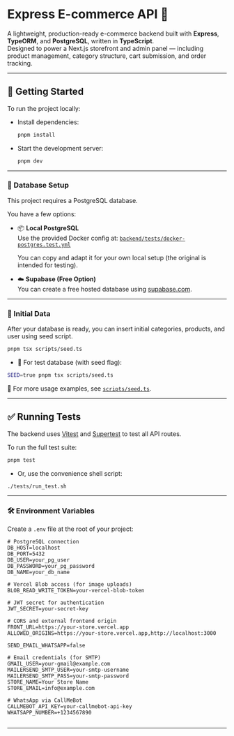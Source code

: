 # Express E-commerce API 🛒

A lightweight, production-ready e-commerce backend built with **Express**, **TypeORM**, and **PostgreSQL**, written in **TypeScript**.  
Designed to power a Next.js storefront and admin panel — including product management, category structure, cart submission, and order tracking.

---

## 🚀 Getting Started

To run the project locally:

- Install dependencies:

  ```bash
  pnpm install
  ```

- Start the development server:

  ```bash
  pnpm dev
  ```

---

### 🧰 Database Setup

This project requires a PostgreSQL database.

You have a few options:

- 📦 **Local PostgreSQL**  
  Use the provided Docker config at:
  [`backend/tests/docker-postgres.test.yml`](./tests/docker-postgres.test.yml)

  You can copy and adapt it for your own local setup (the original is intended for testing).

- ☁️ **Supabase (Free Option)**  
  You can create a free hosted database using [supabase.com](https://supabase.com).

---

### 🧪 Initial Data

After your database is ready, you can insert initial categories, products, and user using seed script.

```bash
pnpm tsx scripts/seed.ts
```

- 🧪 For test database (with seed flag):

```bash
SEED=true pnpm tsx scripts/seed.ts
```

📄 For more usage examples, see [`scripts/seed.ts`](./scripts/seed.ts).

---

## ✅ Running Tests

The backend uses [Vitest](https://vitest.dev/) and [Supertest](https://github.com/visionmedia/supertest) to test all API routes.

To run the full test suite:

```bash
pnpm test
```

- Or, use the convenience shell script:

```bash
./tests/run_test.sh
```

---

### 🛠️ Environment Variables

Create a `.env` file at the root of your project:

```env
# PostgreSQL connection
DB_HOST=localhost
DB_PORT=5432
DB_USER=your_pg_user
DB_PASSWORD=your_pg_password
DB_NAME=your_db_name

# Vercel Blob access (for image uploads)
BLOB_READ_WRITE_TOKEN=your-vercel-blob-token

# JWT secret for authentication
JWT_SECRET=your-secret-key

# CORS and external frontend origin
FRONT_URL=https://your-store.vercel.app
ALLOWED_ORIGINS=https://your-store.vercel.app,http://localhost:3000

SEND_EMAIL_WHATSAPP=false

# Email credentials (for SMTP)
GMAIL_USER=your-gmail@example.com
MAILERSEND_SMTP_USER=your-smtp-username
MAILERSEND_SMTP_PASS=your-smtp-password
STORE_NAME=Your Store Name
STORE_EMAIL=info@example.com

# WhatsApp via CallMeBot
CALLMEBOT_API_KEY=your-callmebot-api-key
WHATSAPP_NUMBER=+1234567890


```

---
